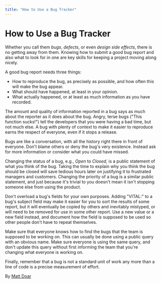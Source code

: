 ```yaml
---
title: "How to Use a Bug Tracker"
---
```


# How to Use a Bug Tracker

Whether you call them *bugs*, *defects*, or even *design side effects*, there is no getting away from them. Knowing how to submit a good bug report and also what to look for in one are key skills for keeping a project moving along nicely.

A good bug report needs three things:

- How to reproduce the bug, as precisely as possible, and how often this will make the bug appear.
- What should have happened, at least in your opinion.
- What actually happened, or at least as much information as you have recorded.

The amount and quality of information reported in a bug says as much about the reporter as it does about the bug. Angry, terse bugs ("This function sucks!") tell the developers that you were having a bad time, but not much else. A bug with plenty of context to make it easier to reproduce earns the respect of everyone, even if it stops a release.

Bugs are like a conversation, with all the history right there in front of everyone. Don't blame others or deny the bug's very existence. Instead ask for more information or consider what you could have missed.

Changing the status of a bug, e.g., *Open* to *Closed*, is a public statement of what you think of the bug. Taking the time to explain why you think the bug should be closed will save tedious hours later on justifying it to frustrated managers and customers. Changing the priority of a bug is a similar public statement, and just because it's trivial to you doesn't mean it isn't stopping someone else from using the product.

Don't overload a bug's fields for your own purposes. Adding "VITAL:" to a bug's subject field may make it easier for you to sort the results of some report, but it will eventually be copied by others and inevitably mistyped, or will need to be removed for use in some other report. Use a new value or a new field instead, and document how the field is supposed to be used so other people don't have to repeat themselves.

Make sure that everyone knows how to find the bugs that the team is supposed to be working on. This can usually be done using a public query with an obvious name. Make sure everyone is using the same query, and don't update this query without first informing the team that you're changing what everyone is working on.

Finally, remember that a bug is not a standard unit of work any more than a line of code is a precise measurement of effort.

By [Matt Doar](http://programmer.97things.oreilly.com/wiki/index.php/Matt_Doar)
